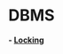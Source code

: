 # DBMS
**- [Locking](https://github.com/pkgonan/What-I-Learned/tree/master/Programming/DBMS/Locking)**

